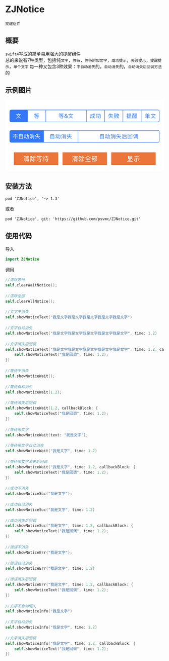 # ZJNotice
`提醒组件`  

## 概要

`swift4`写成的简单易用强大的提醒组件  
总的来说有7种类型，包括纯`文字`，`等待`，`等待附加文字`，`成功提示`，`失败提示`，`提醒提示`，`单个文字`
每一种又包含3种效果：`不自动消失`的，`自动消失`的，`自动消失后回调方法`的

## 示例图片

![示例图片](Images/demo.png)

## 安装方法

```
pod 'ZJNotice', '~> 1.3'
```

或者

```
pod 'ZJNotice', git: 'https://github.com/psvmc/ZJNotice.git'
```

## 使用代码

导入

```swift
import ZJNotice
```

调用

```swift 
//清除等待
self.clearWaitNotice();

//清除全部
self.clearAllNotice();

//文字不消失
self.showNoticeText("我是文字我是文字我是文字我是文字我是文字")

//文字自动消失
self.showNoticeText("我是文字我是文字我是文字我是文字我是文字", time: 1.2)

//文字消失后回调
self.showNoticeText("我是文字我是文字我是文字我是文字我是文字", time: 1.2, callbackBlock: {
	self.showNoticeText("我是回调", time: 1.2);
})

//等待不消失
self.showNoticeWait();

//等待自动消失
self.showNoticeWait(1.2);

//等待消失后回调
self.showNoticeWait(1.2, callbackBlock: {
	self.showNoticeText("我是回调", time: 1.2);
})

//等待带文字
self.showNoticeWait(text: "我是文字");

//等待带文字自动消失
self.showNoticeWait("我是文字", time: 1.2)

//等待带文字消失后回调
self.showNoticeWait("我是文字", time: 1.2, callbackBlock: {
	self.showNoticeText("我是回调", time: 1.2);
})

//成功不消失
self.showNoticeSuc("我是文字");

//成功自动消失
self.showNoticeSuc("我是文字", time: 1.2)

//成功消失后回调
self.showNoticeSuc("我是文字", time: 1.2, callbackBlock: {
	self.showNoticeText("我是回调", time: 1.2);
})

//错误不消失
self.showNoticeErr("我是文字");

//错误自动消失
self.showNoticeErr("我是文字", time: 1.2)

//错误消失后回调
self.showNoticeErr("我是文字", time: 1.2, callbackBlock: {
	self.showNoticeText("我是回调", time: 1.2);
})

//文字不自动消失
self.showNoticeInfo("我是文字")

//文字自动消失
self.showNoticeInfo("我是文字", time: 1.2)

//文字消失后回调
self.showNoticeInfo("我是文字", time: 1.2, callbackBlock: {
	self.showNoticeText("我是回调", time: 1.2);
})

```
